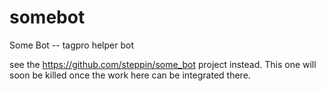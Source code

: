 somebot
=======

Some Bot -- tagpro helper bot

see the https://github.com/steppin/some_bot project instead.  This one will soon be killed once the work here can be integrated there.
